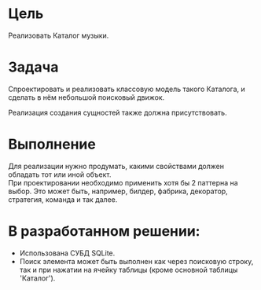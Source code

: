 # Цель
Реализовать Каталог музыки.
# Задача
Спроектировать и реализовать классовую модель такого Каталога, и сделать в нём небольшой поисковый движок.

Реализация создания сущностей также должна присутствовать.
# Выполнение
Для реализации нужно продумать, какими свойствами должен обладать тот или иной объект.  
При проектировании необходимо применить хотя бы 2 паттерна на выбор. Это может быть, например, билдер, фабрика, декоратор, стратегия, команда и так далее.

# В разработанном решении:
- Использована СУБД SQLite.
- Поиск элемента может быть выполнен как через поисковую строку, так и при нажатии на ячейку таблицы (кроме основной таблицы 'Каталог').